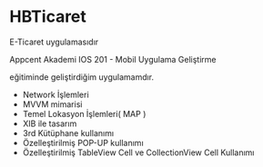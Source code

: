 # HBTicaret
E-Ticaret uygulamasıdır

Appcent Akademi IOS 201 - Mobil Uygulama Geliştirme

eğitiminde geliştirdiğim uygulamamdır.

+ Network İşlemleri
+ MVVM mimarisi
+ Temel Lokasyon İşlemleri( MAP )
+ XIB ile tasarım
+ 3rd Kütüphane kullanımı
+ Özelleştirilmiş POP-UP kullanımı
+ Özelleştirilmiş TableView Cell ve CollectionView Cell Kullanımı
